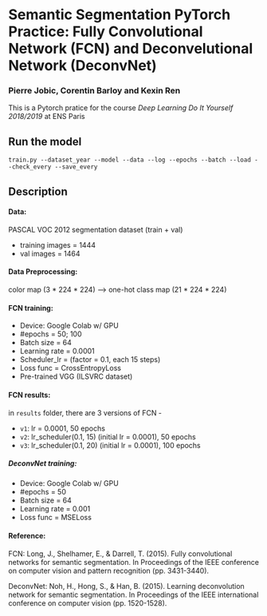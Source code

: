 # Semantic Segmentation PyTorch Practice: Fully Convolutional Network (FCN) and Deconvelutional Network (DeconvNet)
### Pierre Jobic, Corentin Barloy and Kexin Ren

This is a Pytorch pratice for the course _Deep Learning Do It Yourself 2018/2019_ at ENS Paris

## Run the model
```
train.py --dataset_year --model --data --log --epochs --batch --load --check_every --save_every
```


## Description 
#### Data:
PASCAL VOC 2012 segmentation dataset (train + val)
- training images = 1444
- val images = 1464



#### Data Preprocessing:
color map (3 * 224 * 224) --> one-hot class map (21 * 224 * 224)



#### FCN training:
- Device: Google Colab w/ GPU
- #epochs = 50; 100
- Batch size = 64
- Learning rate = 0.0001 
- Scheduler_lr = (factor = 0.1, each 15 steps)
- Loss func =  CrossEntropyLoss
- Pre-trained VGG (ILSVRC dataset)



#### FCN results:
in `results` folder, there are 3 versions of FCN -
- `v1`: lr = 0.0001, 50 epochs
- `v2`: lr_scheduler(0.1, 15) (initial lr = 0.0001), 50 epochs
- `v3`: lr_scheduler(0.1, 20) (initial lr = 0.0001), 100 epochs



##### DeconvNet training:
- Device: Google Colab w/ GPU
- #epochs = 50
- Batch size = 64
- Learning rate = 0.001
- Loss func =  MSELoss



#### Reference:
FCN: Long, J., Shelhamer, E., & Darrell, T. (2015). Fully convolutional networks for semantic segmentation. In Proceedings of the IEEE conference on computer vision and pattern recognition (pp. 3431-3440).


DeconvNet: Noh, H., Hong, S., & Han, B. (2015). Learning deconvolution network for semantic segmentation. In Proceedings of the IEEE international conference on computer vision (pp. 1520-1528).

